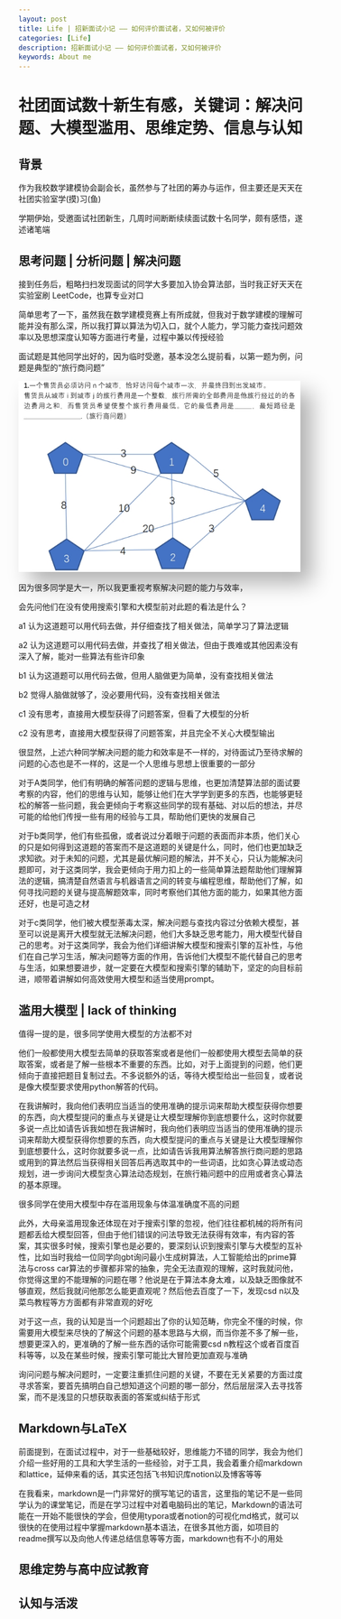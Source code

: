 ```yaml
---
layout: post
title: Life | 招新面试小记 —— 如何评价面试者，又如何被评价
categories: [Life]
description: 招新面试小记 —— 如何评价面试者，又如何被评价
keywords: About me
---
```


# 社团面试数十新生有感，关键词：解决问题、大模型滥用、思维定势、信息与认知

## 背景

作为我校数学建模协会副会长，虽然参与了社团的筹办与运作，但主要还是天天在社团实验室学(摸)习(鱼)

学期伊始，受邀面试社团新生，几周时间断断续续面试数十名同学，颇有感悟，遂述诸笔端

## 思考问题 | 分析问题 | 解决问题

接到任务后，粗略扫扫发现面试的同学大多要加入协会算法部，当时我正好天天在实验室刷 LeetCode，也算专业对口

简单思考了一下，虽然我在数学建模竞赛上有所成就，但我对于数学建模的理解可能并没有那么深，所以我打算以算法为切入口，就个人能力，学习能力查找问题效率以及思想深度认知等方面进行考量，过程中兼以传授经验

面试题是其他同学出好的，因为临时受邀，基本没怎么提前看，以第一题为例，问题是典型的“旅行商问题”

<img src="/images/blog/travel_model.jpg" alt="travel_model" style="width:500px; box-shadow: 20px 20px 35px rgba(0,0,0,0.3);" />

因为很多同学是大一，所以我更重视考察解决问题的能力与效率，

会先问他们在没有使用搜索引擎和大模型前对此题的看法是什么？



a1 认为这道题可以用代码去做，并仔细查找了相关做法，简单学习了算法逻辑

a2 认为这道题可以用代码去做，并查找了相关做法，但由于畏难或其他因素没有深入了解，能对一些算法有些许印象

b1 认为这道题可以用代码去做，但用人脑做更为简单，没有查找相关做法

b2 觉得人脑做就够了，没必要用代码，没有查找相关做法

c1 没有思考，直接用大模型获得了问题答案，但看了大模型的分析

c2 没有思考，直接用大模型获得了问题答案，并且完全不关心大模型输出

很显然，上述六种同学解决问题的能力和效率是不一样的，对待面试乃至待求解的问题的心态也是不一样的，这是一个人思维与思想上很重要的一部分

对于A类同学，他们有明确的解答问题的逻辑与思维，也更加清楚算法部的面试要考察的内容，他们的思维与认知，能够让他们在大学学到更多的东西，也能够更轻松的解答一些问题，我会更倾向于考察这些同学的现有基础、对以后的想法，并尽可能的给他们传授一些有用的经验与工具，帮助他们更快的发展自己

对于b类同学，他们有些孤傲，或者说过分着眼于问题的表面而非本质，他们关心的只是如何得到这道题的答案而不是这道题的关键是什么，同时，他们也更加缺乏求知欲。对于未知的问题，尤其是最优解问题的解法，并不关心，只认为能解决问题即可，对于这类同学，我会更倾向于用力扣上的一些简单算法题帮助他们理解算法的逻辑，搞清楚自然语言与机器语言之间的转变与编程思维，帮助他们了解，如何寻找问题的关键与提高解题效率，同时考察他们其他方面的能力，如果其他方面还好，也是可造之材

对于c类同学，他们被大模型荼毒太深，解决问题与查找内容过分依赖大模型，甚至可以说是离开大模型就无法解决问题，他们大多缺乏思考能力，用大模型代替自己的思考。对于这类同学，我会为他们详细讲解大模型和搜索引擎的互补性，与他们在自己学习生活，解决问题等方面的作用，告诉他们大模型不能代替自己的思考与生活，如果想要进步，就一定要在大模型和搜索引擎的辅助下，坚定的向目标前进，顺带着讲解如何高效使用大模型和适当使用prompt。

## 滥用大模型 | lack of thinking
值得一提的是，很多同学使用大模型的方法都不对

他们一般都使用大模型去简单的获取答案或者是他们一般都使用大模型去简单的获取答案，或者是了解一些根本不重要的东西。比如，对于上面提到的问题，他们更倾向于直接把题目复制过去。不多说额外的话，等待大模型给出一些回复，或者说是像大模型要求使用python解答的代码。

在我讲解时，我向他们表明应当适当的使用准确的提示词来帮助大模型获得你想要的东西，向大模型提问的重点与关键是让大模型理解你到底想要什么，这时你就要多说一点比如请告诉我如想在我讲解时，我向他们表明应当适当的使用准确的提示词来帮助大模型获得你想要的东西，向大模型提问的重点与关键是让大模型理解你到底想要什么，这时你就要多说一点，比如请告诉我用算法解答旅行商问题的思路或用到的算法然后当获得相关回答后再选取其中的一些词语，比如贪心算法或动态规划，进一步询问大模型贪心算法动态规划，在旅行箱问题中的应用或者贪心算法的基本原理。

很多同学在使用大模型中存在滥用现象与体温准确度不高的问题

此外，大母亲滥用现象还体现在对于搜索引擎的忽视，他们往往都机械的将所有问题都丢给大模型回答，但由于他们错误的问法导致无法获得有效率，有内容的答案，其实很多时候，搜索引擎也是必要的，要深刻认识到搜索引擎与大模型的互补性，比如当时我给一位同学向gbt询问最小生成树算法，人工智能给出的prime算法与cross car算法的步骤都非常的抽象，完全无法直观的理解，这时我就问他，你觉得这里的不能理解的问题在哪？他说是在于算法本身太难，以及缺乏图像就不够直观，然后我就问他那怎么能更直观呢？然后他去百度了一下，发现csd n以及菜鸟教程等方方面都有非常直观的好吃

对于这一点，我的认知是当一个问题超出了你的认知范畴，你完全不懂的时候，你需要用大模型来尽快的了解这个问题的基本思路与大纲，而当你差不多了解一些，想要更深入的，更准确的了解一些东西的话你可能需要csd n教程这个或者百度百科等等，以及在某些时候，搜索引擎可能比大冒险更加直观与准确

询问问题与解决问题时，一定要注重抓住问题的关键，不要在无关紧要的方面过度寻求答案，要首先搞明白自己想知道这个问题的哪一部分，然后层层深入去寻找答案，而不是浅显的只想获取表面的答案或纠结于形式

## Markdown与LaTeX

前面提到，在面试过程中，对于一些基础较好，思维能力不错的同学，我会为他们介绍一些好用的工具和大学生活的一些经验，对于工具，我会着重介绍markdown和lattice，延伸来看的话，其实还包括飞书知识库notion以及博客等等

在我看来，markdown是一门非常好的撰写笔记的语言，这里指的笔记不是一些同学认为的课堂笔记，而是在学习过程中对着电脑码出的笔记，Markdown的语法可能在一开始不能很快的学会，但使用typora或者notion的可视化md格式，就可以很快的在使用过程中掌握markdown基本语法，在很多其他方面，如项目的readme撰写以及向他人传递总结信息等等方面，markdown也有不小的用处

## 思维定势与高中应试教育

## 认知与活泼
